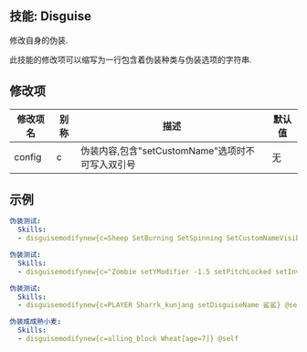 技能: Disguise
--------------------------

修改自身的伪装.

此技能的修改项可以缩写为一行包含着伪装种类与伪装选项的字符串.

修改项
----------

| 修改项名 | 别称    | 描述                                                                                                    | 默认值 |
|-----------|------------|----------------------------------------------------------------------------------------------------------------|---------------|
| config  | c | 伪装内容,包含"setCustomName"选项时不可写入双引号 | 无 |

示例
-

```yaml
伪装测试:
  Skills:
  - disguisemodifynew{c=Sheep SetBurning SetSpinning SetCustomNameVisible setCustomName Zombie} @self
```
```yaml
伪装测试:
  Skills:
  - disguisemodifynew{c="Zombie setYModifier -1.5 setPitchLocked setInvisible setHelmet PLAYER_HEAD"} @self
```
```yaml
伪装测试:
  Skills:
  - disguisemodifynew{c=PLAYER Sharrk_kunjang setDisguiseName 鲨鲨} @self
```
```yaml
伪装成成熟小麦:
  Skills:
  - disguisemodifynew{c=alling_block Wheat[age=7]} @self
```